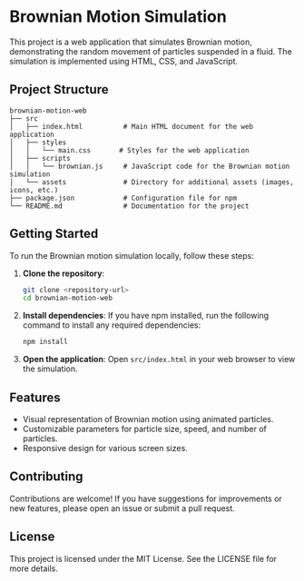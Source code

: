 # Brownian Motion Simulation

This project is a web application that simulates Brownian motion, demonstrating the random movement of particles suspended in a fluid. The simulation is implemented using HTML, CSS, and JavaScript.

## Project Structure

```
brownian-motion-web
├── src
│   ├── index.html          # Main HTML document for the web application
│   ├── styles
│   │   └── main.css       # Styles for the web application
│   ├── scripts
│   │   └── brownian.js     # JavaScript code for the Brownian motion simulation
│   └── assets              # Directory for additional assets (images, icons, etc.)
├── package.json            # Configuration file for npm
└── README.md               # Documentation for the project
```

## Getting Started

To run the Brownian motion simulation locally, follow these steps:

1. **Clone the repository**:
   ```bash
   git clone <repository-url>
   cd brownian-motion-web
   ```

2. **Install dependencies**:
   If you have npm installed, run the following command to install any required dependencies:
   ```bash
   npm install
   ```

3. **Open the application**:
   Open `src/index.html` in your web browser to view the simulation.

## Features

- Visual representation of Brownian motion using animated particles.
- Customizable parameters for particle size, speed, and number of particles.
- Responsive design for various screen sizes.

## Contributing

Contributions are welcome! If you have suggestions for improvements or new features, please open an issue or submit a pull request.

## License

This project is licensed under the MIT License. See the LICENSE file for more details.